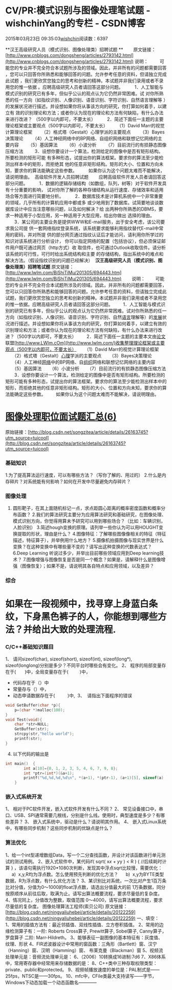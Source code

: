 # CV/PR:模式识别与图像处理笔试题 - wishchinYang的专栏 - CSDN博客
2015年03月23日 09:35:03[wishchin](https://me.csdn.net/wishchin)阅读数：6397

**汉王高级研究人员（模式识别、图像处理类）招聘试题 **
　　原文链接：[http://www.cnblogs.com/dongsheng/articles/2793142.html](http://www.cnblogs.com/dongsheng/articles/2793142.html)
说明： 
　　可能您的专业并不完全符合本试题所涉及的领域。因此，并非所有的问题都需要回答 ，您可以只回答你所熟悉和能够回答的问题。允许参考任意的资料，但请独立完成此试题 ，我们更欣赏您独立的思考和创新的精神。本试题并非我们录用或者不录用您的惟一依据 。应聘高级研究人员者请回答这部分问题。 
　　1．人工智能与模式识别的研究已有多年，但似乎公认的观点认为它仍然非常困难。试 对你所熟悉的任一方向（如指纹识别、人像识别、语音识别、字符识别、自然语言理解等 ）的发展状况进行描述。并设想如果你将从事该方向的研究，你打算如何着手，以建立有 效的识别理论和方法；或者你认为现在的理论和方法有何缺陷，有什么办法来进行改进？ （500字以内即可，不要太长） 
　　2．简述下面任一主题的主要理论框架或主要观点（500字以内即可，不要太长） 
　　（1）David Marr的视觉计算理论框架 
　　（2）格式塔（Gestalt）心理学派的主要观点 
　　（3）Bayes决策理论 
　　（4）人工神经网络中的BP网络、自组织网络和联想记忆网络的主要内容 
　　（5）基因算法 
　　（6）小波分析 
　　（7）目前流行的有损静态图像压缩方法 
　　3．设想你要设计一个算法，检测给定的图像中是否有矩形结构。所要检测的矩形可能 有多种形态，试提出你的算法框架。要求你的算法至少能检测出样本中的矩形，而拒绝其 他的任意非矩形结构。矩形的大小、位置和方向未知，要求你的算法能确定这些参数。 
　　如果你认为这个问题太难而不能解决，请说明理由。 
高级软件开发人员招聘试题
　　应聘高级软件开发人员者请回答这部分问题。 
　　1．数据的逻辑存储结构（如数组，队列，树等）对于软件开发具有十分重要的影响， 试对你所了解的各种存储结构从运行速度、存储效率和适用场合等方面进行简要地分析。 
　　2．数据库技术是计算机系统中一个非常重要的领域，几乎所有的计算机应用中都或多 或少地用到了数据库。试简要地谈谈数据库设计中应当注意哪些问题，以及如何解决？给 出两种你所熟悉的DBMS，要求一种适用于小型应用，另一种适用于大型应用，给出你做出 选择的理由。 
　　3．某公司的主要业务是提供WWW和E-mail服务，出于安全考虑，该公司要求我公司提 供一套网络指纹登录系统，该系统要求能够利用指纹替代E-mail中常用的密码，并对所提 供的部分网页通过指纹认证后才能访问，请利用你所学过的知识对该系统进行分析设计， 你可以指定网络的配置（包括协议），但必须保证邮件用户既可通过网页（http方式）收 取信件，也可通过Outlook收取信件。请分析该系统的可行性，可行时给出系统结构和主要 的存储结构，指出系统中的难点和解决方法。（假设指纹识别的问题已经解决） 
**汉王高级研究人员（模式识别、图像处理类）招聘笔试题**
原文链接：[http://www.lwlm.com/BiShiTiMu/201305/694443.htm](http://www.lwlm.com/BiShiTiMu/201305/694443.htm)
　　说明：
　　可能您的专业并不完全符合本试题所涉及的领域。因此，并非所有的问题都需要回答，您可以只回答你所熟悉和能够回答的问题。允许参考任意的资料，但请独立完成此试题，我们更欣赏您独立的思考和创新的精神。本试题并非我们录用或者不录用您的惟一依据。应聘高级研究人员者请回答这部分问题。
　　1．人工智能与模式识别的研究已有多年，但似乎公认的观点认为它仍然非常困难。试对你所熟悉的任一方向（如指纹识别、人像识别、语音识别、字符识别、自然[语言](http://www.lwlm.com/yuyanlunwen/)理解等）的[发展](http://www.lwlm.com/fazhanzhanlue/)状况进行描述。并设想如果你将从事该方向的研究，你打算如何着手，以建立有效的识别理论和方法；或者你认为现在的理论和方法有何缺陷，有什么办法来进行改进？（500字以内即可，不要太长）
　　2．简述下面任一主题的主要本文由[论文](http://www.lwlm.com)联盟[http://www.LWlm.cOm](http://www.lwlm.com/)收集整理理论框架或主要观点（500字以内即可，不要太长）
　　（1）David Marr的视觉计算理论框架
　　（2）格式塔（Gestalt）[心理](http://www.lwlm.com/xinlixue/)学派的主要观点
　　（3）Bayes决策理论
　　（4）人工神经[网络](http://www.lwlm.com/wangluojishulunwen/)中的BP网络、自[组织](http://www.lwlm.com/ZuZhiRenShi/)网络和联想记忆网络的主要内容
　　（5）基因算法
　　（6）小波分析
　　（7）目前流行的有损静态图像压缩方法
　　3．设想你要设计一个算法，检测给定的图像中是否有矩形结构。所要检测的矩形可能有多种形态，试提出你的算法框架。要求你的算法至少能检测出样本中的矩形，而拒绝其他的任意非矩形结构。矩形的大小、位置和方向未知，要求你的算法能确定这些参数。
　　如果你认为这个问题太难而不能解决，请说明理由。
# [图像处理职位面试题汇总(6)](http://blog.csdn.net/songzitea/article/details/26163745)
原始链接：[http://blog.csdn.net/songzitea/article/details/26163745?utm_source=tuicool](http://blog.csdn.net/songzitea/article/details/26163745?utm_source=tuicool)
### 基础知识
1.为了提高算法运行速度，可以有哪些方法？（写你了解的、用过的）
2.什么是内存碎片？对系统能有何影响？如何在开发中尽量避免内存碎片？
### 图像处理
1. 圆形靶子，在其上面随机标记一点，求点距圆心距离的概率密度函数和概率分布函数？
2.我们的算法研究主要分为应用算法研究和基础研究，在图像处理、模式识别方向，你觉得用算未予研究可以用到哪些场合？（比如：车辆识别，人脸识别）
3.简述hough变换的原理。请列举一些你认为可以用HOUGHT变换提取的形状，理由是什么？
4.图像特征：了解哪些图像像相关的特征（特征描述，特征算子），并举例用什么地方？
5.摄像机拍摄图像与现实世界是什么 变换？在这种变换中有哪些量不变的？请写出这种变换的代数表达式？
6.Deep Learning 听说过多少，并举出目前哪些领域应用到Deep learning技术？
7.图像增强与图像恢复是否是同一个概念？如果是，请解释什么是图像增强（图像恢复）；如果不是，请说明其各自特点和应用领域，以及差异？
### 综合
如果在一段视频中，找寻穿上身蓝白条纹，下身黑色裤子的人，你能想到哪些方法？并给出大致的处理流程.
================
### C/C++基础知识题目
1、 请问sizeof(char), sizeof(short), sizeof(int), sizeof(long*), sizeof(longlong)分别是多少？不同平台时哪些会有变化。
2、 程序的局部变量存在于(       )中，全局变量存在于(         )中，
- 代码存在于（）中
- 常量存与（）中，
- 动态申请数据存在于(    
      )中, 
3、  请指出下面程序的错误
```cpp
void GetBuffer(char *p){  
    p=(char *)malloc(100);  
}  
void Test(void){  
    char *str=NULL;  
    GetBuffer(str);  
    strcpy(str,"hello world");  
    printf(str);  
}
```
4. 以下代码的输出是
```cpp
int main()  {  
        int a[10]={0, 1, 2, 3, 5, 4, 6, 7, 9, 8};  
        int *ptr=(int*)(&a+1);  
        printf("%d,%d,%d,%d\n", *(a+1), *(ptr-1), (a+1)[5], sizeof(a) );  
    }
```
### 嵌入式系统开发
1、 相对于PC软件开发，嵌入式软件开发有什么不同？
2、 常见设备接口中，串口、USB、SPI通常需要几根线，分别是什么线。使用时，典型速度是多少？有哪些差异？
3、 嵌入式系统中，驱动是什么？请说明其作用。
4、 嵌入式Linux系统中，有哪些同步机制？这些同步机制的优缺点是什么？
### 算法优化
1、给一个int型递增数组Data，写一个二分查找函数，并设计对该函数进行单元测试的测试用例。
2、嵌入式软件中，某代码if( sqrt( x*x + y*y ) < R ) { //后续耗时计算 } ，该语句需执行1920*1080次判断，发现其中浮点sqrt比较慢，需要优化：
     a)  x,y,R均为浮点数。怎么使用预先判断的优化方法？
     b)  x,y为BYTE类型数据，R为浮点数，有什么优化方法？
3、某识别比对系统，一次比对产生1百万条比对分值，分值为0～1000的float浮点数，请选出分值最大的前 1万条数据，同分按原顺序从前往后取，取满为止。请写出算法概要流程，要求尽量低的复杂度。
4、情况同上，分值改为整数，取值范围 0～4000，请写出算法概要流程，要求尽量低的复杂度。
图像处理算法工程师(索贝公司)
原文链接：[http://blog.csdn.net/ningyaliuhebei/article/details/20122259](http://blog.csdn.net/ningyaliuhebei/article/details/20122259)
一、填空：
1、常用的插值方法有：最近邻插值、双线性插值、立方卷积插值。
2、常用的边缘检测算子有：一阶: Roberts Cross算子, Prewitt算子, Sobel算子, Canny算子， 罗盘算子
二阶: Marr-Hildreth。
3、能够表征一副图像的基本特征有：灰度值、纹理、形状
4、FIR滤波器设计中常用的窗函数：三角形（Bartlett）窗、汉宁（Hanning）窗、汉明（Hamming）窗、
布莱克曼（Blackman）窗
5、视频流处理单元是：音频流处理单元是：
6、（2006）10转换成16进制:7d6
7、X86体系中，常用寄存器中经常用来存储数据的是：
8、C++类中三种存取权限类型：private、public和protected。
9、视频帧播放速度的单位是：PAL制式是——25fps，NTSC是——30fps。
10、mfc中，CFile类最大支持读写——字节，Windows下动态加载一个动态函数名————
